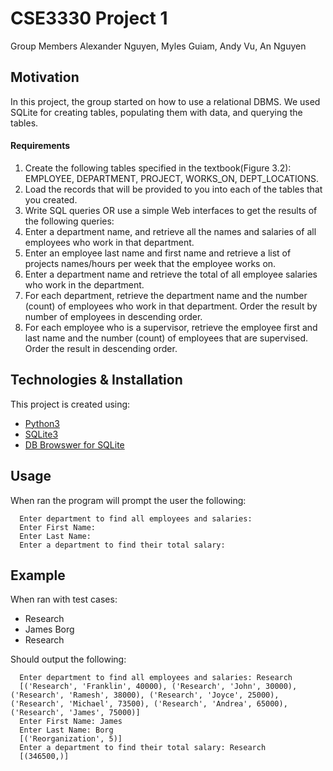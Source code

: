 # CSE3330 Project 1
Group Members Alexander Nguyen, Myles Guiam, Andy Vu, An Nguyen

## Motivation
In this project, the group started on how to use a relational DBMS. We used SQLite for creating tables, populating them with data, and querying
the tables.

#### Requirements
1. Create the following tables specified in the textbook(Figure 3.2): EMPLOYEE,
DEPARTMENT, PROJECT, WORKS_ON, DEPT_LOCATIONS.
2. Load the records that will be provided to you into each of the tables that you created.
3. Write SQL queries OR use a simple Web interfaces to get the results of the following
queries:
4. Enter a department name, and retrieve all the names and salaries of all employees who work
in that department.
5. Enter an employee last name and first name and retrieve a list of projects names/hours per
week that the employee works on.
6. Enter a department name and retrieve the total of all employee salaries who work in the
department.
7. For each department, retrieve the department name and the number (count) of employees
who work in that department. Order the result by number of employees in descending order.
8. For each employee who is a supervisor, retrieve the employee first and last name and the
number (count) of employees that are supervised. Order the result in descending order.

## Technologies & Installation
This project is created using:
* [Python3](https://www.python.org/)
* [SQLite3](https://www.sqlite.org/index.html)
* [DB Browswer for SQLite](https://sqlitebrowser.org/)

## Usage
When ran the program will prompt the user the following:
```
  Enter department to find all employees and salaries:
  Enter First Name:
  Enter Last Name:
  Enter a department to find their total salary:
```

## Example
When ran with test cases:
* Research
* James Borg
* Research

Should output the following:
```
  Enter department to find all employees and salaries: Research
  [('Research', 'Franklin', 40000), ('Research', 'John', 30000), ('Research', 'Ramesh', 38000), ('Research', 'Joyce', 25000), ('Research', 'Michael', 73500), ('Research', 'Andrea', 65000), ('Research', 'James', 75000)]
  Enter First Name: James
  Enter Last Name: Borg
  [('Reorganization', 5)]
  Enter a department to find their total salary: Research
  [(346500,)]
```

